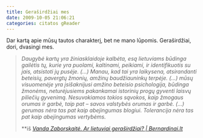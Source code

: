 ```yaml
---
title: Geraširdžiai mes
date: 2009-10-05 21:06:21
categories: citatos gReader
---
```


Dar kartą apie mūsų tautos charakterį, bet ne mano lūpomis. Geraširdžiai, dori, dvasingi mes.

> *Daugybė kartų yra žiniasklaidoje kalbėta, esą lietuviams būdinga gailėtis tų, kurie yra puolami, kaltinami, peikiami, ir identifikuotis su jais, atsistoti jų pusėje. (…) Manau, kad tai yra laikysena, atsirandanti beteisių, pavergtų žmonių, amžinų baudžiauninkų terpėje. (…) mūsų visuomenėje yra įsišaknijusi amžino beteisio psichologija, būdinga žmonėms, neturėjusiems pakankamai istorinių progų gyventi laisvų piliečių gyvenimą. Nesuvokiamos tokios sąvokos, kaip žmogaus orumas ir garbė, taip pat – savos valstybės orumas ir garbė. (…) gerumas nėra tas pat kaip abejingumas blogiui. Tolerancija nėra tas pat kaip abejingumas vertybėms.*
>
> **iš *[Vanda Zaborskaitė. Ar lietuviai geraširdžiai? | Bernardinai.lt](http://www.bernardinai.lt/?url=articles/100679)*
